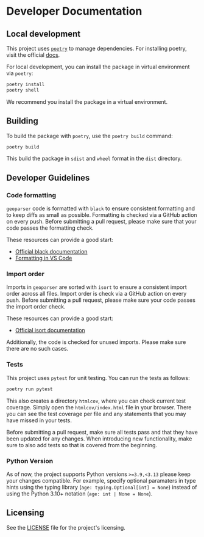 # Developer Documentation

## Local development

This project uses [`poetry`](https://python-poetry.org/docs/) to manage dependencies. For installing poetry, visit the official [docs](https://python-poetry.org/docs/#installation).

For local development, you can install the package in virtual environment via `poetry`:

```bash
poetry install
poetry shell
```

We recommend you install the package in a virtual environment.

## Building

To build the package with `poetry`, use the `poetry build` command:

```bash
poetry build
```

This build the package in `sdist` and `wheel` format in the `dist` directory.

## Developer Guidelines

### Code formatting

`geoparser` code is formatted with `black` to ensure consistent formatting and to keep diffs as small as possible. Formatting is checked via a GitHub action on every push. Before submitting a pull request, please make sure that your code passes the formatting check.

These resources can provide a good start:

- [Official black documentation](https://black.readthedocs.io/en/stable/getting_started.html)
- [Formatting in VS Code](https://code.visualstudio.com/docs/python/formatting)

### Import order

Imports in `geoparser` are sorted with `isort` to ensure a consistent import order across all files. Import order is check via a GitHub action on every push. Before submitting a pull request, please make sure your code passes the import order check.

These resources can provide a good start:

- [Official isort documentation](https://pycqa.github.io/isort/index.html)

Additionally, the code is checked for unused imports. Please make sure there are no such cases.

### Tests

This project uses `pytest` for unit testing. You can run the tests as follows:

```bash
poetry run pytest
```

This also creates a directory `htmlcov`, where you can check current test coverage. Simply open the `htmlcov/index.html` file in your browser. There you can see the test coverage per file and any statements that you may have missed in your tests.

Before submitting a pull request, make sure all tests pass and that they have been updated for any changes. When introducing new functionality, make sure to also add tests so that is covered from the beginning.

### Python Version

As of now, the project supports Python versions `>=3.9,<3.13` please keep your changes compatible. For example, specify optional paramaters in type hints using the typing library (`age: typing.Optional[int] = None`) instead of using the Python 3.10+ notation (`age: int | None = None`).

## Licensing

See the [LICENSE](./LICENSE) file for the project's licensing.
